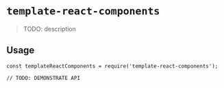 # `template-react-components`

> TODO: description

## Usage

```
const templateReactComponents = require('template-react-components');

// TODO: DEMONSTRATE API
```
